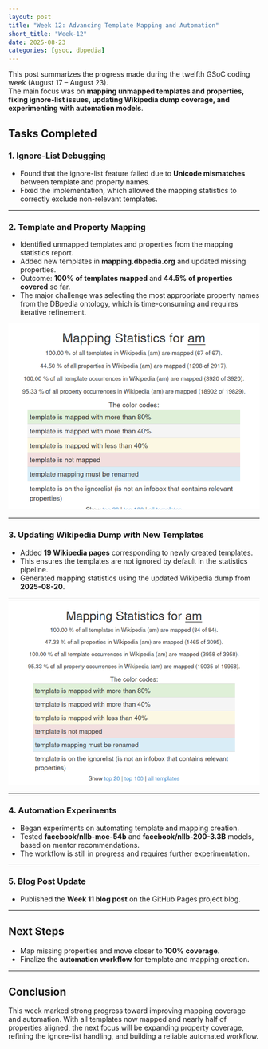 ```yaml
---
layout: post
title: "Week 12: Advancing Template Mapping and Automation"
short_title: "Week-12"
date: 2025-08-23
categories: [gsoc, dbpedia]
---
```


This post summarizes the progress made during the twelfth GSoC coding week (August 17 – August 23).  
The main focus was on **mapping unmapped templates and properties, fixing ignore-list issues, updating Wikipedia dump coverage, and experimenting with automation models**.

<!--more-->

## Tasks Completed

### 1. Ignore-List Debugging
- Found that the ignore-list feature failed due to **Unicode mismatches** between template and property names.  
- Fixed the implementation, which allowed the mapping statistics to correctly exclude non-relevant templates.  

---

### 2. Template and Property Mapping
- Identified unmapped templates and properties from the mapping statistics report.  
- Added new templates in **mapping.dbpedia.org** and updated missing properties.  
- Outcome: **100% of templates mapped** and **44.5% of properties covered** so far.  
- The major challenge was selecting the most appropriate property names from the DBpedia ontology, which is time-consuming and requires iterative refinement.  

![Screenshot of mapping statistics](../images/Statistics-After-all-templates-mapped.png)


---

### 3. Updating Wikipedia Dump with New Templates
- Added **19 Wikipedia pages** corresponding to newly created templates.  
- This ensures the templates are not ignored by default in the statistics pipeline.  
- Generated mapping statistics using the updated Wikipedia dump from **2025-08-20**.  

![Screenshot of mapping statistics](../images/Statistics-after-new-pages-added.png)


---

### 4. Automation Experiments
- Began experiments on automating template and mapping creation.  
- Tested **facebook/nllb-moe-54b** and **facebook/nllb-200-3.3B** models, based on mentor recommendations.  
- The workflow is still in progress and requires further experimentation.  

---

### 5. Blog Post Update
- Published the **Week 11 blog post** on the GitHub Pages project blog.  

---

## Next Steps
- Map missing properties and move closer to **100% coverage**.  
- Finalize the **automation workflow** for template and mapping creation.  

---

## Conclusion
This week marked strong progress toward improving mapping coverage and automation. With all templates now mapped and nearly half of properties aligned, the next focus will be expanding property coverage, refining the ignore-list handling, and building a reliable automated workflow.
